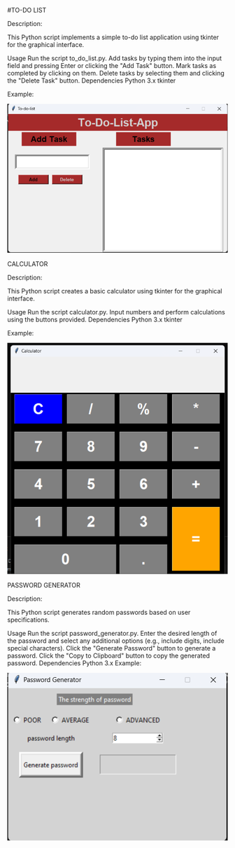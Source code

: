 #TO-DO LIST

Description:


This Python script implements a simple to-do list application using tkinter for the graphical interface.

Usage
Run the script to_do_list.py.
Add tasks by typing them into the input field and pressing Enter or clicking the "Add Task" button.
Mark tasks as completed by clicking on them.
Delete tasks by selecting them and clicking the "Delete Task" button.
Dependencies
Python 3.x
tkinter

Example: 

![To-Do List Screenshot](images/to-do-list.png)


CALCULATOR

Description:

This Python script creates a basic calculator using tkinter for the graphical interface.

Usage
Run the script calculator.py.
Input numbers and perform calculations using the buttons provided.
Dependencies
Python 3.x
tkinter

Example:   

![Calculator Screenshot](images/cal.png)


PASSWORD GENERATOR

Description:

This Python script generates random passwords based on user specifications.

Usage
Run the script password_generator.py.
Enter the desired length of the password and select any additional options (e.g., include digits, include special characters).
Click the "Generate Password" button to generate a password.
Click the "Copy to Clipboard" button to copy the generated password.
Dependencies
Python 3.x
Example:  

![password generator Screenshot](images/pass.png)


